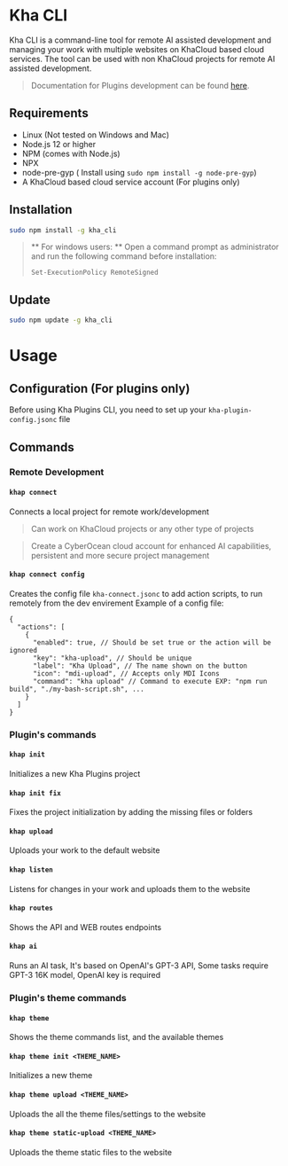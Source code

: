 # Kha CLI

Kha CLI is a command-line tool for remote AI assisted development and managing your work with multiple websites on KhaCloud based cloud services.
The tool can be used with non KhaCloud projects for remote AI assisted development.
> Documentation for Plugins development can be found [here](https://docs.cyberocean.tn/).

## Requirements

- Linux (Not tested on Windows and Mac)
- Node.js 12 or higher
- NPM (comes with Node.js)
- NPX
- node-pre-gyp ( Install using `sudo npm install -g node-pre-gyp`)
- A KhaCloud based cloud service account (For plugins only)

## Installation

```bash
sudo npm install -g kha_cli
```

> ** For windows users: **
> Open a command prompt as administrator and run the following command before installation:
> ```bach
> Set-ExecutionPolicy RemoteSigned
> ```

## Update
  
```bash
sudo npm update -g kha_cli
```

# Usage

## Configuration (For plugins only)

Before using Kha Plugins CLI, you need to set up your `kha-plugin-config.jsonc` file

## Commands

### Remote Development

#### `khap connect`

Connects a local project for remote work/development
> Can work on KhaCloud projects or any other type of projects

> Create a CyberOcean cloud account for enhanced AI capabilities, persistent and more secure project management


#### `khap connect config`

Creates the config file `kha-connect.jsonc` to add action scripts, to run remotely from the dev envirement
Example of a config file:
```jsonc
{
  "actions": [
    {
      "enabled": true, // Should be set true or the action will be ignored
      "key": "kha-upload", // Should be unique
      "label": "Kha Upload", // The name shown on the button
      "icon": "mdi-upload", // Accepts only MDI Icons
      "command": "kha upload" // Command to execute EXP: "npm run build", "./my-bash-script.sh", ...
    }
  ]
}
```

### Plugin's commands

#### `khap init`

Initializes a new Kha Plugins project

#### `khap init fix`

Fixes the project initialization by adding the missing files or folders

#### `khap upload`

Uploads your work to the default website

#### `khap listen`

Listens for changes in your work and uploads them to the website

#### `khap routes`

Shows the API and WEB routes endpoints

#### `khap ai`

Runs an AI task, It's based on OpenAI's GPT-3 API, Some tasks require GPT-3 16K model, OpenAI key is required

### Plugin's theme commands

#### `khap theme`

Shows the theme commands list, and the available themes

#### `khap theme init <THEME_NAME>`

Initializes a new theme

#### `khap theme upload <THEME_NAME>`

Uploads the all the theme files/settings to the website

#### `khap theme static-upload <THEME_NAME>`

Uploads the theme static files to the website